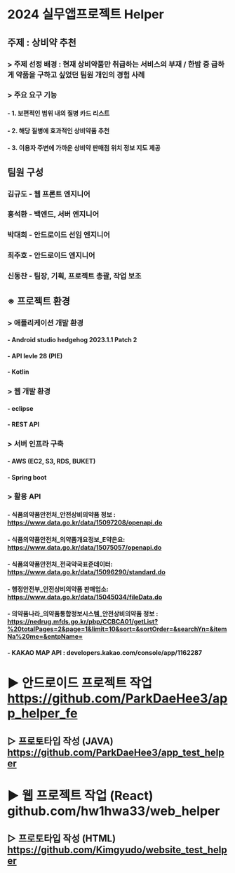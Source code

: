 # 2024 실무앱프로젝트 Helper
## 주제 : 상비약 추천
### > 주제 선정 배경 : 현재 상비약품만 취급하는 서비스의 부재 / 한밤 중 급하게 약품을 구하고 싶었던 팀원 개인의 경험 사례
### > 주요 요구 기능 
#### - 1. 보편적인 범위 내의 질병 카드 리스트
#### - 2. 해당 질병에 효과적인 상비약품 추천
#### - 3. 이용자 주변에 가까운 상비약 판매점 위치 정보 지도 제공

## 팀원 구성
### 김규도 - 웹 프론트 엔지니어
### 홍석환 - 백엔드, 서버 엔지니어
### 박대희 - 안드로이드 선임 엔지니어
### 최주호 - 안드로이드 엔지니어
### 신동찬 - 팀장, 기획, 프로젝트 총괄, 작업 보조

## ※ 프로젝트 환경
### > 애플리케이션 개발 환경
#### - Android studio hedgehog 2023.1.1 Patch 2
#### - API levle 28 (PIE)
#### - Kotlin

### > 웹 개발 환경
#### - eclipse
#### - REST API

### > 서버 인프라 구축
#### - AWS (EC2, S3, RDS, BUKET)
#### - Spring boot

### > 활용 API 
#### - 식품의약품안전처_안전상비의약품 정보 : https://www.data.go.kr/data/15097208/openapi.do
#### - 식품의약품안전처_의약품개요정보_E약은요: https://www.data.go.kr/data/15075057/openapi.do
#### - 식품의약품안전처_전국약국표준데이터: https://www.data.go.kr/data/15096290/standard.do
#### - 행정안전부_안전상비의약품 판매업소: https://www.data.go.kr/data/15045034/fileData.do
#### - 의약품나라_의약품통합정보시스템_안전상비의약품 정보 : https://nedrug.mfds.go.kr/pbp/CCBCA01/getList?%20totalPages=2&page=1&limit=10&sort=&sortOrder=&searchYn=&itemNa%20me=&entpName=
#### - KAKAO MAP API : developers.kakao.com/console/app/1162287

# ▶ 안드로이드 프로젝트 작업 https://github.com/ParkDaeHee3/app_helper_fe
## ▷ 프로토타입 작성 (JAVA) https://github.com/ParkDaeHee3/app_test_helper
# ▶ 웹 프로젝트 작업 (React) github.com/hw1hwa33/web_helper
## ▷ 프로토타입 작성 (HTML) https://github.com/Kimgyudo/website_test_helper
